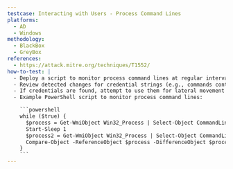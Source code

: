 ```yaml
---
testcase: Interacting with Users - Process Command Lines
platforms:
  - AD
  - Windows
methodology:
  - BlackBox
  - GreyBox
references:
  - https://attack.mitre.org/techniques/T1552/
how-to-test: |
  - Deploy a script to monitor process command lines at regular intervals.
  - Review detected changes for credential strings (e.g., commands containing passwords or authentication details).
  - If credentials are found, attempt to use them for lateral movement or privilege escalation.
  - Example PowerShell script to monitor process command lines:

    ```powershell
    while ($true) {
      $process = Get-WmiObject Win32_Process | Select-Object CommandLine
      Start-Sleep 1
      $process2 = Get-WmiObject Win32_Process | Select-Object CommandLine
      Compare-Object -ReferenceObject $process -DifferenceObject $process2
    }
    ```
---
```

